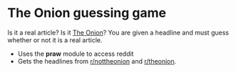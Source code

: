 # The Onion guessing game
Is it a real article? Is it [The Onion](https://www.theonion.com/)?
You are given a headline and must guess whether or not it is a real article.

- Uses the **praw** module to access reddit
- Gets the headlines from [r/nottheonion](https://www.reddit.com/r/nottheonion/) and [r/theonion](https://www.reddit.com/r/theonion/).
